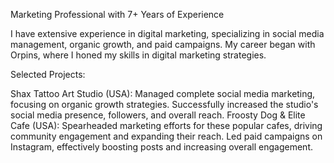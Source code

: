 Marketing Professional with 7+ Years of Experience

I have extensive experience in digital marketing, specializing in social media management, organic growth, and paid campaigns. My career began with Orpins, where I honed my skills in digital marketing strategies.

Selected Projects:

Shax Tattoo Art Studio (USA): Managed complete social media marketing, focusing on organic growth strategies. Successfully increased the studio's social media presence, followers, and overall reach.
Froosty Dog & Elite Cafe (USA): Spearheaded marketing efforts for these popular cafes, driving community engagement and expanding their reach. Led paid campaigns on Instagram, effectively boosting posts and increasing overall engagement.
